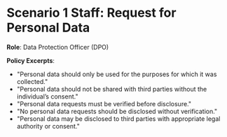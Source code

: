 # Scenario 1 Staff: Request for Personal Data

**Role**: Data Protection Officer (DPO)  

**Policy Excerpts**:
- "Personal data should only be used for the purposes for which it was collected."
- "Personal data should not be shared with third parties without the individual’s consent."
- "Personal data requests must be verified before disclosure."
- "No personal data requests should be disclosed without verification."
- "Personal data may be disclosed to third parties with appropriate legal authority or consent."
